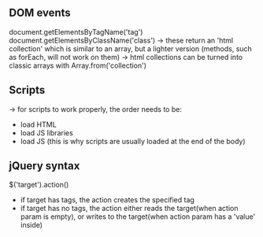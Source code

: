 ## DOM events

document.getElementsByTagName('tag')
document.getElementsByClassName('class')
-> these return an 'html collection' which is similar to an array, but a lighter version (methods, such as forEach, will not work on them)
-> html collections can be turned into classic arrays with Array.from('collection')

## Scripts

-> for scripts to work properly, the order needs to be:
  - load HTML
  - load JS libraries
  - load JS
(this is why scripts are usually loaded at the end of the body)

## jQuery syntax

$('target').action()
 - if target has tags, the action creates the specified tag
 - if target has no tags, the action either reads the target(when action param is empty), or writes to the target(when action param has a 'value' inside)